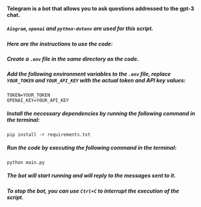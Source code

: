 #### Telegram is a bot that allows you to ask questions addressed to the gpt-3 chat.
##### `Aiogram`, `openai` and `python-dotenv` are used for this script.
##### Here are the instructions to use the code:

##### Create a `.env` file in the same directory as the code.

##### Add the following environment variables to the `.env` file, replace `YOUR_TOKEN` and `YOUR_API_KEY` with the actual token and API key values:
```
TOKEN=YOUR_TOKEN
OPENAI_KEY=YOUR_API_KEY
```
##### Install the necessary dependencies by running the following command in the terminal:
```
pip install -r requirements.txt
```
##### Run the code by executing the following command in the terminal:
```
python main.py
```
##### The bot will start running and will reply to the messages sent to it.
##### To stop the bot, you can use `Ctrl+C` to interrupt the execution of the script.
